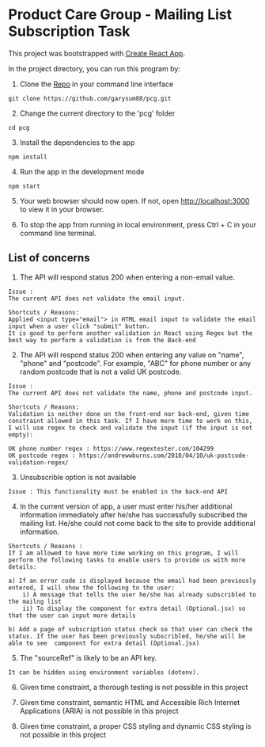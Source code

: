 # Product Care Group - Mailing List Subscription Task

This project was bootstrapped with [Create React App](https://github.com/facebook/create-react-app).



In the project directory, you can run this program by:
1. Clone the [Repo](https://github.com/garysum88/pcg.git) in your command line interface

```
git clone https://github.com/garysum88/pcg.git
```

2. Change the current directory to the 'pcg' folder

```
cd pcg
```

3. Install the dependencies to the app
```
npm install
```

4. Run the app in the development mode
```
npm start
```

5. Your web browser should now open. If not, open [http://localhost:3000](http://localhost:3000) to view it in your browser.

6. To stop the app from running in local environment, press Ctrl + C in your command line terminal.




## List of concerns
1. The API will respond status 200 when entering a non-email value.
```
Issue : 
The current API does not validate the email input.

Shortcuts / Reasons:
Applied <input type="email"> in HTML email input to validate the email input when a user click "submit" button.
It is good to perform another validation in React using Regex but the best way to perform a validation is from the Back-end

```

2. The API will respond status 200 when entering any value on "name", "phone" and "postcode". For example, "ABC" for phone number or any random postcode that is not a valid UK postcode.

```
Issue : 
The current API does not validate the name, phone and postcode input.

Shortcuts / Reasons:
Validation is neither done on the front-end nor back-end, given time constraint allowed in this task. If I have more time to work on this, I will use regex to check and validate the input (if the input is not empty):

UK phone number regex : https://www.regextester.com/104299
UK postcode regex : https://andrewwburns.com/2018/04/10/uk-postcode-validation-regex/

```

3. Unsubscrible option is not available
```
Issue : This functionality must be enabled in the back-end API
```

4. In the current version of app, a user must enter his/her additional information immediately after he/she has successfully subscribed the mailing list. He/she could not come back to the site to provide additional information.

```
Shortcuts / Reasons :
If I am allowed to have more time working on this program, I will perform the following tasks to enable users to provide us with more details:

a) If an error code is displayed because the email had been previously entered, I will show the following to the user:
    i) A message that tells the user he/she has already subscribled to the mailng list
    ii) To display the component for extra detail (Optional.jsx) so that the user can input more details

b) Add a page of subscription status check so that user can check the status. If the user has been previously subscribled, he/she will be able to see  component for extra detail (Optional.jsx)

```

5. The "sourceRef" is likely to be an API key.
```
It can be hidden using environment variables (dotenv).
```


6. Given time constraint, a thorough testing is not possible in this project

7. Given time constraint, semantic HTML and Accessible Rich Internet Applications (ARIA) is not possible in this project

8. Given time constraint, a proper CSS styling and dynamic CSS styling is not possible in this project
